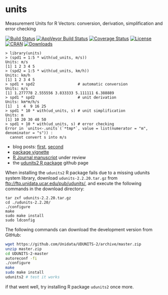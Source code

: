 # units 
Measurement Units for R Vectors: conversion, derivation, simplification and error checking

[![Build Status](https://travis-ci.org/edzer/units.svg?branch=master)](https://travis-ci.org/edzer/units) 
[![AppVeyor Build Status](https://ci.appveyor.com/api/projects/status/github/edzer/units?branch=master&svg=true)](https://ci.appveyor.com/project/edzer/units)
[![Coverage Status](https://img.shields.io/codecov/c/github/edzer/units/master.svg)](https://codecov.io/github/edzer/units?branch=master)
[![License](http://img.shields.io/badge/license-GPL%20%28%3E=%202%29-brightgreen.svg?style=flat)](http://www.gnu.org/licenses/gpl-2.0.html) [![CRAN](http://www.r-pkg.org/badges/version/units)](https://cran.rstudio.com/web/packages/units/index.html) 
[![Downloads](http://cranlogs.r-pkg.org/badges/units?color=brightgreen)](http://www.r-pkg.org/pkg/units)

```
> library(units)
> (spd1 = 1:5 * with(ud_units, m/s))
Units: m/s
[1] 1 2 3 4 5
> (spd2 = 1:5 * with(ud_units, km/h))
Units: km/h
[1] 1 2 3 4 5
> spd1 + spd2                   # automatic conversion
Units: m/s
[1] 1.277778 2.555556 3.833333 5.111111 6.388889
> spd1 * spd2                   # unit derivation
Units: km*m/h/s
[1]  1  4  9 16 25
> spd1 * 10 * with(ud_units, s) # unit simplification
Units: m
[1] 10 20 30 40 50
> spd1 + 10 * with(ud_units, s) # error checking
Error in `units<-.units`(`*tmp*`, value = list(numerator = "m", denominator = "s")) : 
  cannot convert s into m/s
```

* blog posts: [first](http://r-spatial.org/r/2016/06/10/units.html), [second](http://r-spatial.org/r/2016/08/16/units2.html)
* [package vignette](https://cran.r-project.org/web/packages/units/vignettes/units.html)
* [R Journal manuscript](https://cran.r-project.org/web/packages/units/vignettes/measurement_units_in_R.pdf) under review
* the [udunits2 R package](https://github.com/pacificclimate/Rudunits2) github page

When installing the `udunits2` R package fails due to a missing udunits
system library, download `udunits-2.2.20.tar.gz` from
ftp://ftp.unidata.ucar.edu/pub/udunits/, and execute the
following commands in the download directory:
```
tar zxf udunits-2.2.20.tar.gz
cd ./udunits-2.2.20/
./configure
make
sudo make install
sudo ldconfig
```

The following commands can download the development version from GitHub:

```bash
wget https://github.com/Unidata/UDUNITS-2/archive/master.zip
unzip master.zip
cd UDUNITS-2-master
autoreconf -fi
./configure
make
sudo make install
udunits2 # test it works
```
if that went well, try installing R package `udunits2` once more.
